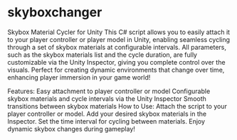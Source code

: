 # skyboxchanger
Skybox Material Cycler for Unity
This C# script allows you to easily attach it to your player controller or player model in Unity, enabling seamless cycling through a set of skybox materials at configurable intervals. All parameters, such as the skybox materials list and the cycle duration, are fully customizable via the Unity Inspector, giving you complete control over the visuals. Perfect for creating dynamic environments that change over time, enhancing player immersion in your game world!

Features:
Easy attachment to player controller or model
Configurable skybox materials and cycle intervals via the Unity Inspector
Smooth transitions between skybox materials
How to Use:
Attach the script to your player controller or model.
Add your desired skybox materials in the Inspector.
Set the time interval for cycling between materials.
Enjoy dynamic skybox changes during gameplay!
